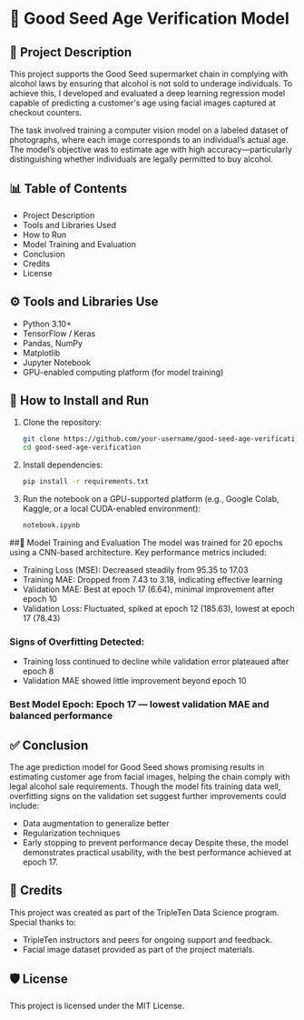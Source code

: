 # 🛒 Good Seed Age Verification Model

## 📌 Project Description
This project supports the Good Seed supermarket chain in complying with alcohol laws by ensuring that alcohol is not sold to underage individuals. To achieve this, I developed and evaluated a deep learning regression model capable of predicting a customer's age using facial images captured at checkout counters.

The task involved training a computer vision model on a labeled dataset of photographs, where each image corresponds to an individual’s actual age. The model’s objective was to estimate age with high accuracy—particularly distinguishing whether individuals are legally permitted to buy alcohol.

## 📊 Table of Contents
  - Project Description
  - Tools and Libraries Used
  - How to Run
  - Model Training and Evaluation
  - Conclusion
  - Credits
  - License

## ⚙️ Tools and Libraries Use
  - Python 3.10+
  - TensorFlow / Keras
  - Pandas, NumPy
  - Matplotlib
  - Jupyter Notebook
  - GPU-enabled computing platform (for model training)

## 🧪 How to Install and Run
  1. Clone the repository:
     ```bash
     git clone https://github.com/your-username/good-seed-age-verification.git
     cd good-seed-age-verification
  3. Install dependencies:
     ```bash
     pip install -r requirements.txt
  4. Run the notebook on a GPU-supported platform (e.g., Google Colab, Kaggle, or a local CUDA-enabled environment):
     ```bash
     notebook.ipynb

##🧠 Model Training and Evaluation
The model was trained for 20 epochs using a CNN-based architecture. Key performance metrics included:
  - Training Loss (MSE): Decreased steadily from 95.35 to 17.03
  - Training MAE: Dropped from 7.43 to 3.18, indicating effective learning
  - Validation MAE: Best at epoch 17 (6.64), minimal improvement after epoch 10
  - Validation Loss: Fluctuated, spiked at epoch 12 (185.63), lowest at epoch 17 (78.43)

### Signs of Overfitting Detected:
  - Training loss continued to decline while validation error plateaued after epoch 8
  - Validation MAE showed little improvement beyond epoch 10

### Best Model Epoch: Epoch 17 — lowest validation MAE and balanced performance

## ✅ Conclusion
The age prediction model for Good Seed shows promising results in estimating customer age from facial images, helping the chain comply with legal alcohol sale requirements. Though the model fits training data well, overfitting signs on the validation set suggest further improvements could include:
  - Data augmentation to generalize better
  - Regularization techniques
  - Early stopping to prevent performance decay
Despite these, the model demonstrates practical usability, with the best performance achieved at epoch 17.

## 🤝 Credits
This project was created as part of the TripleTen Data Science program. Special thanks to:
  - TripleTen instructors and peers for ongoing support and feedback.
  - Facial image dataset provided as part of the project materials.

## 🛡️ License
This project is licensed under the MIT License.

